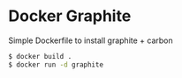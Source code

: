 # Docker Graphite

Simple Dockerfile to install graphite + carbon


```sh 
$ docker build . 
$ docker run -d graphite
``` 

